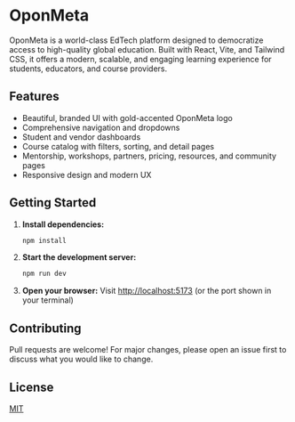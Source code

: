 # OponMeta

OponMeta is a world-class EdTech platform designed to democratize access to high-quality global education. Built with React, Vite, and Tailwind CSS, it offers a modern, scalable, and engaging learning experience for students, educators, and course providers.

## Features
- Beautiful, branded UI with gold-accented OponMeta logo
- Comprehensive navigation and dropdowns
- Student and vendor dashboards
- Course catalog with filters, sorting, and detail pages
- Mentorship, workshops, partners, pricing, resources, and community pages
- Responsive design and modern UX

## Getting Started

1. **Install dependencies:**
   ```bash
   npm install
   ```
2. **Start the development server:**
   ```bash
   npm run dev
   ```
3. **Open your browser:**
   Visit [http://localhost:5173](http://localhost:5173) (or the port shown in your terminal)

## Contributing
Pull requests are welcome! For major changes, please open an issue first to discuss what you would like to change.

## License
[MIT](LICENSE) 